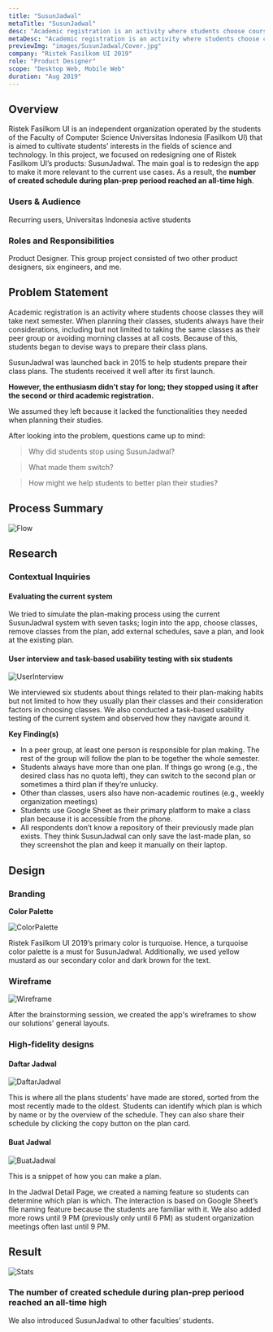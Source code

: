 ```yaml
---
title: "SusunJadwal"
metaTitle: "SusunJadwal"
desc: "Academic registration is an activity where students choose courses they will take next semester. SusunJadwal was made back in 2015 to help students plan their courses. However, the system has not been widely used by people because it lacks several functionalities that students often need when planning their studies."
metaDesc: "Academic registration is an activity where students choose courses they will take next semester. SusunJadwal was made back in 2015 to help students plan their courses. However, the system has not been widely used by people because it lacks several functionalities that students often need when planning their studies."
previewImg: "images/SusunJadwal/Cover.jpg"
company: "Ristek Fasilkom UI 2019"
role: "Product Designer"
scope: "Desktop Web, Mobile Web"
duration: "Aug 2019"
---
```


## <a id="overview" style="position:relative;top:-200px"></a> Overview

Ristek Fasilkom UI is an independent organization operated by the students of the Faculty of Computer Science Universitas Indonesia (Fasilkom UI) that is aimed to cultivate students’ interests in the fields of science and technology.
In this project, we focused on redesigning one of Ristek Fasilkom UI’s products: SusunJadwal. The main goal is to redesign the app to make it more relevant to the current use cases.
As a result, the **number of created schedule during plan-prep periood reached an all-time high**.

### Users & Audience

Recurring users, Universitas Indonesia active students

### Roles and Responsibilities

Product Designer. This group project consisted of two other product designers, six engineers, and me.

## Problem Statement

Academic registration is an activity where students choose classes they will take next semester. When planning their classes, students always have their considerations, including but not limited to taking the same classes as their peer group or avoiding morning classes at all costs. Because of this, students began to devise ways to prepare their class plans.

SusunJadwal was launched back in 2015 to help students prepare their class plans. The students received it well after its first launch.

**However, the enthusiasm didn’t stay for long; they stopped using it after the second or third academic registration.**

We assumed they left because it lacked the functionalities they needed when planning their studies.

After looking into the problem, questions came up to mind:

> Why did students stop using SusunJadwal?

> What made them switch?

> How might we help students to better plan their studies?

## <a id="process" style="position:relative;top:-200px"></a> Process Summary

![Flow](/images/SusunJadwal/Flow.jpg "Flow")

## Research

### Contextual Inquiries

#### Evaluating the current system

We tried to simulate the plan-making process using the current SusunJadwal system with seven tasks; login into the app, choose classes, remove classes from the plan, add external schedules, save a plan, and look at the existing plan.

#### User interview and task-based usability testing with six students

![UserInterview](/images/SusunJadwal/UserInterview.jpg "UserInterview")

We interviewed six students about things related to their plan-making habits but not limited to how they usually plan their classes and their consideration factors in choosing classes. We also conducted a task-based usability testing of the current system and observed how they navigate around it.

**Key Finding(s)**

- In a peer group, at least one person is responsible for plan making. The rest of the group will follow the plan to be together the whole semester.
- Students always have more than one plan. If things go wrong (e.g., the desired class has no quota left), they can switch to the second plan or sometimes a third plan if they’re unlucky.
- Other than classes, users also have non-academic routines (e.g., weekly organization meetings)
- Students use Google Sheet as their primary platform to make a class plan because it is accessible from the phone.
- All respondents don’t know a repository of their previously made plan exists. They think SusunJadwal can only save the last-made plan, so they screenshot the plan and keep it manually on their laptop.

## Design

### Branding

**Color Palette**

![ColorPalette](/images/SusunJadwal/ColorPalette.jpg "ColorPalette")

Ristek Fasilkom UI 2019’s primary color is turquoise. Hence, a turquoise color palette is a must for SusunJadwal. Additionally, we used yellow mustard as our secondary color and dark brown for the text.

### Wireframe

![Wireframe](/images/SusunJadwal/Wireframe.jpg "Wireframe")

After the brainstorming session, we created the app's wireframes to show our solutions' general layouts.

### High-fidelity designs

#### Daftar Jadwal

![DaftarJadwal](/images/SusunJadwal/DaftarJadwal.gif "DaftarJadwal")

This is where all the plans students’ have made are stored, sorted from the most recently made to the oldest. Students can identify which plan is which by name or by the overview of the schedule. They can also share their schedule by clicking the copy button on the plan card.

#### Buat Jadwal

![BuatJadwal](/images/SusunJadwal/BuatJadwal.gif "BuatJadwal")

This is a snippet of how you can make a plan.

In the Jadwal Detail Page, we created a naming feature so students can determine which plan is which. The interaction is based on Google Sheet’s file naming feature because the students are familiar with it. We also added more rows until 9 PM (previously only until 6 PM) as student organization meetings often last until 9 PM.

## <a id="result" style="position:relative;top:-200px"></a> Result

![Stats](/images/SusunJadwal/Stats.jpg "Stats")

### The number of created schedule during plan-prep periood reached an all-time high

We also introduced SusunJadwal to other faculties’ students.
